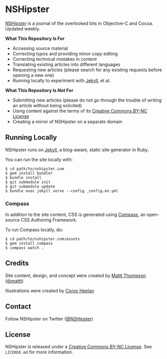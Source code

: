 # NSHipster

[NSHipster](http://nshipster.com) is a journal of the overlooked bits in Objective-C and Cocoa. Updated weekly.

**What This Repository Is For**

- Accessing source material
- Correcting typos and providing minor copy editing
- Correcting technical mistakes in content
- Translating existing articles into different languages
- Requesting new articles (please search for any existing requests before opening a new one)
- Running locally to experiment with [Jekyll](https://github.com/mojombo/jekyll), et al.

**What This Repository Is _Not_ For**

- Submitting new articles (please do not go through the trouble of writing an article without being solicited)
- Using content against the terms of its [Creative Commons BY-NC License](http://creativecommons.org/licenses/by-nc/3.0/)
- Creating a mirror of NSHipster on a separate domain

## Running Locally

NSHipster runs on [Jekyll](https://github.com/mojombo/jekyll), a blog-aware, static site generator in Ruby.

You can run the site locally with:

``` shell
$ cd path/to/nshipster.com
$ gem install bundler
$ bundle install
$ git submodule init
$ git submodule update
$ bundle exec jekyll serve --config _config.en.yml
```

### Compass

In addition to the site content, CSS is generated using [Compass](http://compass-style.org),  an open-source CSS Authoring Framework.

To run Compass locally, do:

``` shell
$ cd path/to/nshipster.com/assets
$ gem install compass
$ compass watch .
```

## Credits

Site content, design, and concept were created by [Mattt Thompson](http://mattt.me/) ([@mattt](https://twitter.com/mattt))

Illustrations were created by [Conor Heelan](http://www.conorheelan.com)

## Contact

Follow NSHipster on Twitter ([@NSHipster](https://twitter.com/NSHipster))

## License

NSHipster is released under a [Creative Commons BY-NC License](http://creativecommons.org/licenses/by-nc/3.0/). See `LICENSE.md` for more information.
